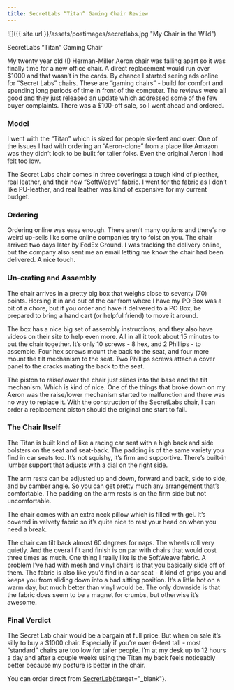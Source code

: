 ```yaml
---
title: SecretLabs “Titan” Gaming Chair Review
---
```


 ![]({{ site.url }}/assets/postimages/secretlabs.jpg "My Chair in the Wild")
 
SecretLabs “Titan” Gaming Chair

My twenty year old (!) Herman-Miller Aeron chair was falling apart so it was finally time for a new office chair. A direct replacement would run over $1000 and that wasn’t in the cards. By chance I started seeing ads online for “Secret Labs” chairs. These are “gaming chairs” - build for comfort and spending long periods of time in front of the computer. The reviews were all good and they just released an update which addressed some of the few buyer complaints. There was a $100-off sale, so I went ahead and ordered.

### Model

I went with the “Titan” which is sized for people six-feet and over. One of the issues I had with ordering an “Aeron-clone” from a place like Amazon was they didn’t look to be built for taller folks. Even the original Aeron I had felt too low. 

The Secret Labs chair comes in three coverings: a tough kind of pleather, real leather, and their new “SoftWeave” fabric. I went for the fabric as I don’t like PU-leather, and real leather was kind of expensive for my current budget.

### Ordering

Ordering online was easy enough. There aren’t many options and there’s no weird up-sells like some online companies try to foist on you. The chair arrived two days later by FedEx Ground. I was tracking the delivery online, but the company also sent me an email letting me know the chair had been delivered. A nice touch.

### Un-crating and Assembly

The chair arrives in a pretty big box that weighs close to seventy (70) points. Horsing it in and out of the car from where I have my PO Box was a bit of a chore, but if you order and have it delivered to a PO Box, be prepared to bring a hand cart (or helpful friend) to move it around.

The box has a nice big set of assembly instructions, and they also have videos on their site to help even more. All in all it took about 15 minutes to put the chair together. It’s only 10 screws - 8 hex, and 2 Phillips - to assemble. Four hex screws mount the back to the seat, and four more mount the tilt mechanism to the seat. Two Phillips screws attach a cover panel to the cracks mating the back to the seat.

The piston to raise/lower the chair just slides into the base and the tilt mechanism. Which is kind of nice. One of the things that broke down on my Aeron was the raise/lower mechanism started to malfunction and there was no way to replace it. With the construction of the SecretLabs chair, I can order a replacement piston should the original one start to fail.

### The Chair Itself

The Titan is built kind of like a racing car seat with a high back and side bolsters on the seat and seat-back. The padding is of the same variety you find in car seats too. It’s not squishy, it’s firm and supportive. There’s built-in lumbar support that adjusts with a dial on the right side. 

The arm rests can be adjusted up and down, forward and back, side to side, and by camber angle. So you can get pretty much any arrangement that’s comfortable. The padding on the arm rests is on the firm side but not uncomfortable.

The chair comes with an extra neck pillow which is filled with gel. It’s covered in velvety fabric so it’s quite nice to rest your head on when you need a break.

The chair can tilt back almost 60 degrees for naps. The wheels roll very quietly. And the overall fit and finish is on par with chairs that would cost three times as much. One thing I really like is the SoftWeave fabric. A problem I’ve had with mesh and vinyl chairs is that you basically slide off of them. The fabric is also like you’d find in a car seat - it kind of grips you and keeps you from sliding down into a bad sitting position. It’s a little hot on a warm day, but much better than vinyl would be. The only downside is that the fabric does seem to be a magnet for crumbs, but otherwise it’s awesome.

### Final Verdict

The Secret Lab chair would be a bargain at full price. But when on sale it’s silly to buy a $1000 chair. Especially if you’re over 6-feet tall - most “standard” chairs are too low for taller people. I’m at my desk up to 12 hours a day and after a couple weeks using the Titan my back feels noticeably better because my posture is better in the chair.

You can order direct from [SecretLab](https://https://secretlab.co/){:target="_blank"}. 



